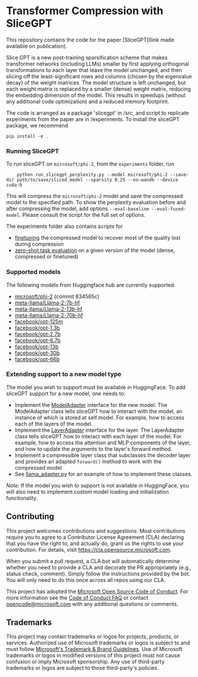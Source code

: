 # Transformer Compression with SliceGPT

This repository contains the code for the paper [SliceGPT](link made available on publication). 

Slice GPT is a new post-training sparsification scheme that makes transformer networks (including LLMs) smaller by first applying orthogonal transformations to each layer that leave the model unchanged, and then slicing off the least-significant rows and columns (chosen by the eigenvalue decay) of the weight matrices. The model structure is left unchanged, but each weight matrix is replaced by a smaller (dense) weight matrix, reducing the embedding dimension of the model. This results in speedups (without any additional code optimization) and a reduced memory footprint.  

The code is arranged as a package 'slicegpt' in /src, and script to replicate experiments from the paper are in /experiments. To install the sliceGPT package, we recommend

`pip install -e .`


### Running SliceGPT

To run sliceGPT on `microsoft/phi-2`, from the `experiments` folder, run 
```
    python run_slicegpt_perplexity.py --model microsoft/phi-2 --save-dir path/to/save/sliced_model --sparsity 0.25 --no-wandb --device cuda:0 
```
This will compress the `microsoft/phi-2` model and save the compressed model to the specified path. To show the perplexity evaluation before and after compressing the model, add options `--eval-baseline --eval-fused-model`. Please consult the script for the full set of options.

The experiments folder also contains scripts for 
- [finetuning](./experiments/run_finetuning.py) the compressed model to recover most of the quality lost during compression
- [zero-shot task evaluation](./experiments/run_zero_shot_tasks.py) on a given version of the model (dense, compressed or finetuned)

### Supported models

The following models from Huggingface hub are currently supported
- [microsoft/phi-2](https://huggingface.co/microsoft/phi-2) (commit 834565c)
- [meta-llama/Llama-2-7b-hf](https://huggingface.co/meta-llama/Llama-2-7b)
- [meta-llama/Llama-2-13b-hf](https://huggingface.co/meta-llama/Llama-2-13b)
- [meta-llama/Llama-2-70b-hf](https://huggingface.co/meta-llama/Llama-2-70b)
- [facebook/opt-125m](https://huggingface.co/facebook/opt-125m)
- [facebook/opt-1.3b](https://huggingface.co/facebook/opt-1.3b)
- [facebook/opt-2.7b](https://huggingface.co/facebook/opt-2.7b)
- [facebook/opt-6.7b](https://huggingface.co/facebook/opt-6.7b)
- [facebook/opt-13b](https://huggingface.co/facebook/opt-13b)
- [facebook/opt-30b](https://huggingface.co/facebook/opt-30b)
- [facebook/opt-66b](https://huggingface.co/facebook/opt-66b)

### Extending support to a new model type

The model you wish to support must be available in HuggingFace. To add sliceGPT support for a new model, one needs to: 
- Implement the [ModelAdapter](./src/slicegpt/model_adapter.py) interface for the new model. The ModelAdapter class tells sliceGPT how to interact with the model, an instance of which is stored at self.model. For example, how to access each of the layers of the model.
- Implement the [LayerAdapter](./src/slicegpt/model_adapter.py) interface for the layer. The LayerAdapter class tells sliceGPT how to interact with each layer of the model. For example, how to access the attention and MLP components of the layer, and how to update the arguments to the layer's forward method.
- Implement a compressible layer class that subclasses the decoder layer and provides an adapted `forward()` method to work with the compressed model 
- See [llama_adapter.py](./src/slicegpt/adapters/llama_adapter.py) for an example of how to implement these classes.

_Note:_ If the model you wish to support is not available in HuggingFace, you will also need to implement custom model loading and initialization functionality.

## Contributing

This project welcomes contributions and suggestions.  Most contributions require you to agree to a
Contributor License Agreement (CLA) declaring that you have the right to, and actually do, grant us
the rights to use your contribution. For details, visit https://cla.opensource.microsoft.com.

When you submit a pull request, a CLA bot will automatically determine whether you need to provide
a CLA and decorate the PR appropriately (e.g., status check, comment). Simply follow the instructions
provided by the bot. You will only need to do this once across all repos using our CLA.

This project has adopted the [Microsoft Open Source Code of Conduct](https://opensource.microsoft.com/codeofconduct/).
For more information see the [Code of Conduct FAQ](https://opensource.microsoft.com/codeofconduct/faq/) or
contact [opencode@microsoft.com](mailto:opencode@microsoft.com) with any additional questions or comments.

## Trademarks

This project may contain trademarks or logos for projects, products, or services. Authorized use of Microsoft 
trademarks or logos is subject to and must follow 
[Microsoft's Trademark & Brand Guidelines](https://www.microsoft.com/en-us/legal/intellectualproperty/trademarks/usage/general).
Use of Microsoft trademarks or logos in modified versions of this project must not cause confusion or imply Microsoft sponsorship.
Any use of third-party trademarks or logos are subject to those third-party's policies.
